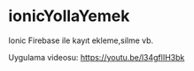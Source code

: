 # ionicYollaYemek
Ionic Firebase ile kayıt ekleme,silme vb.

Uygulama videosu: https://youtu.be/l34gflIH3bk
